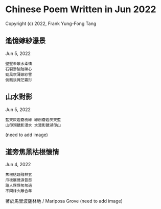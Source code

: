 # Chinese Poem Written in Jun 2022
Copyright (c) 2022, Frank Yung-Fong Tang

## 遙憶嫁紗瀑景
Jun 5, 2022

```
壁堅未敵水柔情
石裂滲破陡礫心
勁風吹薄嫁紗雪
側飄淡掩茫霧形
```

## 山水對影 
Jun 5, 2022
```
藍天灰岩蒼樹綠 綠樹蒼岩灰天藍
山印湖鏡影漫水 水漫影鏡湖印山
```
(need to add image)

## 道旁焦黑枯根懷情 
Jun 4, 2022
```
焦根枯趄殘林玄
爪枝展憶淚昔怨
路人𢞖𢞖匆匆過
不問烽火離合年
```
著於馬里波薩林地 / Mariposa Grove 
(need to add image)
